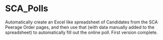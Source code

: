 # SCA_Polls
Automatically create an Excel like spreadsheet of Candidates from the SCA Peerage Order pages, and then use that (with data manually added to the spreadsheet) to automatically fill out the online poll. First version complete.
